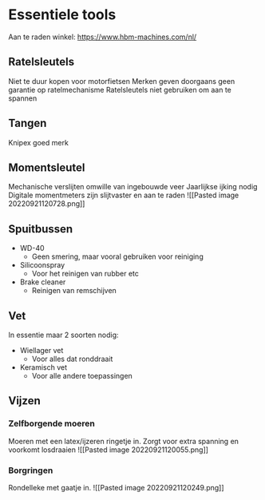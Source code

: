 # Essentiele tools
Aan te raden winkel: https://www.hbm-machines.com/nl/
## Ratelsleutels
Niet te duur kopen voor motorfietsen
Merken geven doorgaans geen garantie op ratelmechanisme
Ratelsleutels niet gebruiken om aan te spannen

## Tangen
Knipex goed merk

## Momentsleutel
Mechanische verslijten omwille van ingebouwde veer
Jaarlijkse ijking nodig
Digitale momentmeters zijn slijtvaster en aan te raden
![[Pasted image 20220921120728.png]]

## Spuitbussen
- WD-40
	- Geen smering, maar vooral gebruiken voor reiniging
- Silicoonspray
	- Voor het reinigen van rubber etc
- Brake cleaner
	- Reinigen van remschijven

## Vet
In essentie maar 2 soorten nodig:
- Wiellager vet
	- Voor alles dat ronddraait
- Keramisch vet
	- Voor alle andere toepassingen

## Vijzen
### Zelfborgende moeren
Moeren met een latex/ijzeren ringetje in. Zorgt voor extra spanning en voorkomt losdraaien
![[Pasted image 20220921120055.png]]

### Borgringen
Rondelleke met gaatje in.
![[Pasted image 20220921120249.png]]
